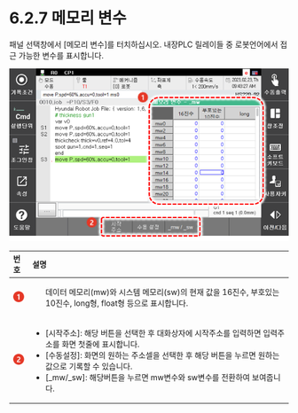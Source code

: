 ﻿# 6.2.7 메모리 변수

패널 선택창에서 \[메모리 변수\]를 터치하십시오. 내장PLC 릴레이들 중 로봇언어에서 접근 가능한 변수를 표시합니다. 




![](../../_assets/tp630/pane-memory-variables.png) 

<table>
  <thead>
    <tr>
      <th style="text-align:left">번호</th>
      <th style="text-align:left">설명</th>
    </tr>
  </thead>
  <tbody>
    <tr>
      <td style="text-align:left">
        <img src="../../_assets/c1.png" alt/>
      </td>
      <td style="text-align:left"> 
      <ul>
          데이터 메모리(mw)와 시스템 메모리(sw)의 현재 값을 16진수, 부호있는 10진수, long형, float형 등으로 표시합니다.
      </ul>
      </td>
    </tr>
    <tr>
      <td style="text-align:left">
        <img src="../../_assets/c2.png" alt/>
      </td>
      <td style="text-align:left">
        <ul>
          <li>[시작주소]: 해당 버튼을 선택한 후 대화상자에 시작주소를 입력하면 입력주소를 화면 첫줄에 표시합니다.</li>
          <li>[수동설정]: 화면의 원하는 주소셀을 선택한 후 해당 버튼을 누르면 원하는 값으로 기록할 수 있습니다.</li>
          <li>[_mw/_sw]: 해당버튼을 누르면 mw변수와 sw변수를 전환하여 보여줍니다.</li>
        </ul>
      </td>
    </tr>
  </tbody>
</table>